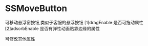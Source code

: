 # SSMoveButton
可移动悬浮窗按钮,类似于客服的悬浮按钮
[1]dragEnable   是否可拖动属性
[2]adsorbEnable 是否有弹性动画贴靠边缘的属性

可修改其他属性



